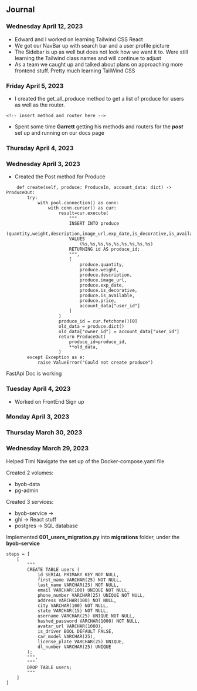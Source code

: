 ## Journal

### Wednesday April 12, 2023

- Edward and I worked on learning Tailwind CSS React
- We got our NavBar up with search bar and a user profile picture
- The Sidebar is up as well but does not look how we want it to. Were still learning the Tailwind class names and will continue to adjust
- As a team we caught up and talked about plans on approaching more frontend stuff. Pretty much learning TailWind CSS

### Friday April 5, 2023

- I created the get_all_produce method to get a list of produce for users as well as the router.

```
<!-- insert method and router here -->
```

- Spent some time **Garrett** getting his methods and routers for the **_post_** set up and running on our docs page

### Thursday April 4, 2023

### Wednesday April 3, 2023

- Created the Post method for Produce

```
    def create(self, produce: ProduceIn, account_data: dict) -> ProduceOut:
        try:
            with pool.connection() as conn:
                with conn.cursor() as cur:
                    result=cur.execute(
                        """
                        INSERT INTO produce
                            (quantity,weight,description,image_url,exp_date,is_decorative,is_available,price,owner_id)
                        VALUES
                            (%s,%s,%s,%s,%s,%s,%s,%s,%s)
                        RETURNING id AS produce_id;
                        """,
                        [
                            produce.quantity,
                            produce.weight,
                            produce.description,
                            produce.image_url,
                            produce.exp_date,
                            produce.is_decorative,
                            produce.is_available,
                            produce.price,
                            account_data["user_id"]
                        ]
                    )
                    produce_id = cur.fetchone()[0]
                    old_data = produce.dict()
                    old_data["owner_id"] = account_data["user_id"]
                    return ProduceOut(
                        produce_id=produce_id,
                        **old_data,
                    )
        except Exception as e:
            raise ValueError("Could not create produce")

```

FastApi Doc is working

### Tuesday April 4, 2023

- Worked on FrontEnd Sign up

### Monday April 3, 2023

### Thursday March 30, 2023

### Wednesday March 29, 2023

Helped Timi Navigate the set up of the Docker-compose.yaml file

Created 2 volumes:

- byob-data
- pg-admin

Created 3 services:

- byob-service ->
- ghi -> React stuff
- postgres -> SQL database

Implemented **001_users_migration.py** into **migrations** folder, under the **byob-service**

```
steps = [
    [
        """
        CREATE TABLE users (
            id SERIAL PRIMARY KEY NOT NULL,
            first_name VARCHAR(25) NOT NULL,
            last_name VARCHAR(25) NOT NULL,
            email VARCHAR(100) UNIQUE NOT NULL,
            phone_number VARCHAR(25) UNIQUE NOT NULL,
            address VARCHAR(100) NOT NULL,
            city VARCHAR(100) NOT NULL,
            state VARCHAR(15) NOT NULL,
            username VARCHAR(25) UNIQUE NOT NULL,
            hashed_password VARCHAR(1000) NOT NULL,
            avatar_url VARCHAR(1000),
            is_driver BOOL DEFAULT FALSE,
            car_model VARCHAR(25),
            license_plate VARCHAR(25) UNIQUE,
            dl_number VARCHAR(25) UNIQUE
        );
        """,
        """
        DROP TABLE users;
        """
    ]
]
```

